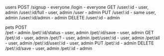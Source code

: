 users
POST
/signup - everyone
/login - everyone
GET
/user/:id - user, admin
/user/:id/full - user, admin
/user - admin
PUT
/user/:id - same user, admin
/user/:id/admin - admin
DELETE
/user/:id - admin

pets
POST  
 /pet - admin
/pet/:id/status - user, admin
/pet/:id/save - user, admin
GET
/pet/:id - user, admin
/pet/? - user, admin
/pet/user/:id - user, admin
/pet/all - user, admin
/pet/:id/user/:id - user, admin
PUT
/pet/:id - admin
DELETE
/pet/:id/save - user, admin
/pet/:id - admin
